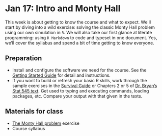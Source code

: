 # Jan 17: Intro and Monty Hall

This week is about getting to know the course and what to expect. We'll start by diving into
a wild exercise: solving the classic Monty Hall problem using our own
simulation in `R`. We will also take our first glance at literate
programming: using `R Markdown` to code and typeset in one document. 
Yes, we’ll cover the syllabus and spend a bit of time getting to know everyone. 

## Preparation

- Install and configure the software we need for the course. See the
  [Getting Started Guide](https://github.com/SIS-data-analysis/00-getting-started)
  for detail and instructions.  
- If you want to build or refresh your basic R skills, work through the
  sample exercises in the [Survival
  Guide](https://austin-hart-pols.github.io/SurvivalGuide/) or Chapters
  2 or 5 of [Dr. Bryan’s Stat 545 text](https://stat545.com/). Get used
  to typing and executing commands, loading packages, etc. Compare your
  output with that given in the texts.

## Materials for class

- [The Monty Hall problem](https://github.com/SIS-data-analysis/01-monty-hall/blob/main/Monty-Hall-problem.pdf) exercise  
- Course syllabus
